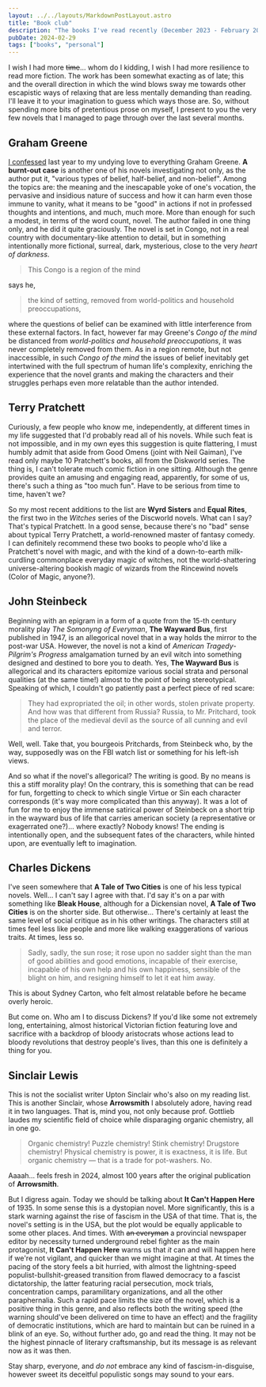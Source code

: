 ```yaml
---
layout: ../../layouts/MarkdownPostLayout.astro
title: "Book club"
description: "The books I've read recently (December 2023 - February 2024)"
pubDate: 2024-02-29
tags: ["books", "personal"]
---
```


I wish I had more ~~time~~... whom do I kidding, I wish I had more resilience to read more fiction. The work has been somewhat exacting as of late; this and the overall direction in which the wind blows sway me towards other escapistic ways of relaxing that are less mentally demanding than reading. I'll leave it to your imagination to guess which ways those are. So, without spending more bits of pretentious prose on myself, I present to you the very few novels that I managed to page through over the last several months.

## Graham Greene

[I confessed](./books-july-2023.md) last year to my undying love to everything Graham Greene. **A burnt-out case** is another one of his novels investigating not only, as the author put it, "various types of belief, half-belief, and non-belief". Among the topics are: the meaning and the inescapable yoke of one's vocation, the pervasive and insidious nature of success and how it can harm even those immune to vanity, what it means to be "good" in actions if not in professed thoughts and intentions, and much, much more. More than enough for such a modest, in terms of the word count, novel. The author failed in one thing only, and he did it quite graciously. The novel is set in Congo, not in a real country with documentary-like attention to detail, but in something intentionally more fictional, surreal, dark, mysterious, close to the very *heart of darkness*.

> This Congo is a region of the mind

says he,

> the kind of setting, removed from world-politics and household preoccupations,

where the questions of belief can be examined with little interference from these external factors. In fact, however far may Greene's *Congo of the mind* be distanced from *world-politics and household preoccupations*, it was never completely removed from them. As in a region remote, but not inaccessible, in such *Congo of the mind* the issues of belief inevitably get intertwined with the full spectrum of human life's complexity, enriching the experience that the novel grants and making the characters and their struggles perhaps even more relatable than the author intended.

## Terry Pratchett

Curiously, a few people who know me, independently, at different times in my life suggested that I'd probably read all of his novels. While such feat is not impossible, and in my own eyes this suggestion is quite flattering, I must humbly admit that aside from Good Omens (joint with Neil Gaiman), I've read only maybe 10 Pratchett's books, all from the Diskworld series. The thing is, I can't tolerate much comic fiction in one sitting. Although the genre provides quite an amusing and engaging read, apparently, for some of us, there's such a thing as "too much fun". Have to be serious from time to time, haven't we?

So my most recent additions to the list are **Wyrd Sisters** and **Equal Rites**, the first two in the *Witches* series of the Discworld novels. What can I say? That's typical Pratchett. In a good sense, because there's no "bad" sense about typical Terry Pratchett, a world-renowned master of fantasy comedy. I can definitely recommend these two books to people who'd like a Pratchett's novel with magic, and with the kind of a down-to-earth milk-curdling commonplace everyday magic of witches, not the world-shattering universe-altering bookish magic of wizards from the Rincewind novels (Color of Magic, anyone?).

## John Steinbeck

Beginning with an epigram in a form of a quote from the 15-th century morality play *The Somonyng of Everyman*, **The Wayward Bus**, first published in 1947, is an allegorical novel that in a way holds the mirror to the post-war USA. However, the novel is not a kind of *American Tragedy*-*Pilgrim's Progress* amalgamation turned by an evil witch into something designed and destined to bore you to death. Yes, **The Wayward Bus** is allegorical and its characters epitomize various social strata and personal qualities (at the same time!) almost to the point of being stereotypical. Speaking of which, I couldn't go patiently past a perfect piece of red scare:

> They had expropriated the oil; in other words, stolen private property. And how was that different from Russia? Russia, to Mr. Pritchard, took the place of the medieval devil as the source of all cunning and evil and terror.

Well, well. Take that, you bourgeois Pritchards, from Steinbeck who, by the way, supposedly was on the FBI watch list or something for his left-ish views.

And so what if the novel's allegorical? The writing is good. By no means is this a stiff morality play! On the contrary, this is something that can be read for fun, forgetting to check to which single Virtue or Sin each character corresponds (it's way more complicated than this anyway). It was a lot of fun for me to enjoy the immense satirical power of Steinbeck on a short trip in the wayward bus of life that carries american society (a representative or exagerrated one?)... where exactly? Nobody knows! The ending is intentionally open, and the subsequent fates of the characters, while hinted upon, are eventually left to imagination.

## Charles Dickens

I've seen somewhere that **A Tale of Two Cities** is one of his less typical novels. Well... I can't say I agree with that. I'd say it's on a par with something like **Bleak House**, although for a Dickensian novel, **A Tale of Two Cities** is on the shorter side. But otherwise... There's certainly at least the same level of social critique as in his other writings. The characters still at times feel less like people and more like walking exaggerations of various traits. At times, less so.

> Sadly, sadly, the sun rose; it rose upon no sadder sight than the man of good abilities and good emotions, incapable of their exercise, incapable of his own help and his own happiness, sensible of the blight on him, and resigning himself to let it eat him away.

This is about Sydney Carton, who felt almost relatable before he became overly heroic.

But come on. Who am I to discuss Dickens? If you'd like some not extremely long, entertaining, almost historical Victorian fiction featuring love and sacrifice with a backdrop of bloody aristocrats whose actions lead to bloody revolutions that destroy people's lives, than this one is definitely a thing for you.

## Sinclair Lewis

This is not the socialist writer Upton Sinclair who's also on my reading list. This is another Sinclair, whose **Arrowsmith** I absolutely adore, having read it in two languages. That is, mind you, not only because prof. Gottlieb laudes my scientific field of choice while disparaging organic chemistry, all in one go.

> Organic chemistry! Puzzle chemistry! Stink chemistry! Drugstore chemistry! Physical chemistry is power, it is exactness, it is life. But organic chemistry — that is a trade for pot-washers. No.

Aaaah... feels fresh in 2024, almost 100 years after the original publication of **Arrowsmith**.

But I digress again. Today we should be talking about **It Can't Happen Here** of 1935. In some sense this is a dystopian novel. More significantly, this is a stark warning against the rise of fascism in the USA of that time. That is, the novel's setting is in the USA, but the plot would be equally applicable to some other places. And times. With  ~~an everyman~~ a provincial newspaper editor by necessity turned underground rebel fighter as the main protagonist, **It Can't Happen Here** warns us that *it* can and will happen here if we're not vigilant, and quicker than we might imagine at that. At times the pacing of the story feels a bit hurried, with almost the lightning-speed populist-bullshit-greased transition from flawed democracy to a fascist dictatorship, the latter featuring racial persecution, mock trials, concentration camps, paramilitary organizations, and all the other paraphernalia. Such a rapid pace limits the size of the novel, which is a positive thing in this genre, and also reflects both the writing speed (the warning should've been delivered on time to have an effect) and the fragility of democratic institutions, which are hard to maintain but can be ruined in a blink of an eye. So, without further ado, go and read the thing. It may not be the highest pinnacle of literary craftsmanship, but its message is as relevant now as it was then.

Stay sharp, everyone, and *do not* embrace any kind of fascism-in-disguise, however sweet its deceitful populistic songs may sound to your ears.